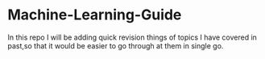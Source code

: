 # Machine-Learning-Guide
In this repo I will be adding quick revision things of topics I have covered in past,so that it would be easier to go through at them in single go.
